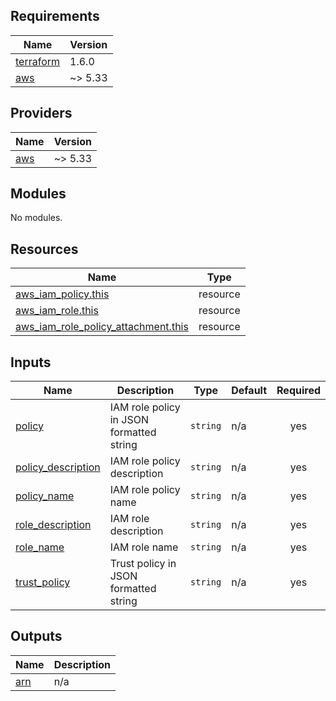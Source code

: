 <!-- BEGIN_TF_DOCS -->
## Requirements

| Name | Version |
|------|---------|
| <a name="requirement_terraform"></a> [terraform](#requirement\_terraform) | 1.6.0 |
| <a name="requirement_aws"></a> [aws](#requirement\_aws) | ~> 5.33 |

## Providers

| Name | Version |
|------|---------|
| <a name="provider_aws"></a> [aws](#provider\_aws) | ~> 5.33 |

## Modules

No modules.

## Resources

| Name | Type |
|------|------|
| [aws_iam_policy.this](https://registry.terraform.io/providers/hashicorp/aws/latest/docs/resources/iam_policy) | resource |
| [aws_iam_role.this](https://registry.terraform.io/providers/hashicorp/aws/latest/docs/resources/iam_role) | resource |
| [aws_iam_role_policy_attachment.this](https://registry.terraform.io/providers/hashicorp/aws/latest/docs/resources/iam_role_policy_attachment) | resource |

## Inputs

| Name | Description | Type | Default | Required |
|------|-------------|------|---------|:--------:|
| <a name="input_policy"></a> [policy](#input\_policy) | IAM role policy in JSON formatted string | `string` | n/a | yes |
| <a name="input_policy_description"></a> [policy\_description](#input\_policy\_description) | IAM role policy description | `string` | n/a | yes |
| <a name="input_policy_name"></a> [policy\_name](#input\_policy\_name) | IAM role policy name | `string` | n/a | yes |
| <a name="input_role_description"></a> [role\_description](#input\_role\_description) | IAM role description | `string` | n/a | yes |
| <a name="input_role_name"></a> [role\_name](#input\_role\_name) | IAM role name | `string` | n/a | yes |
| <a name="input_trust_policy"></a> [trust\_policy](#input\_trust\_policy) | Trust policy in JSON formatted string | `string` | n/a | yes |

## Outputs

| Name | Description |
|------|-------------|
| <a name="output_arn"></a> [arn](#output\_arn) | n/a |
<!-- END_TF_DOCS -->
